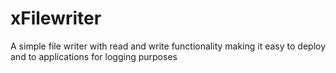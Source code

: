 # xFilewriter
A simple file writer with read and write functionality making it easy to deploy and to applications for logging purposes 
